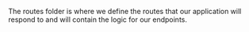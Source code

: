 The routes folder is where we define the routes that our application will respond to and will contain the logic for our endpoints.